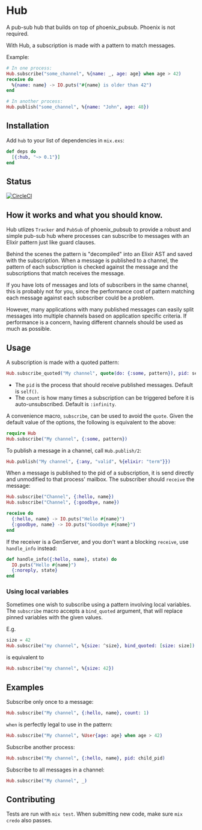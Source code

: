 # Hub

A pub-sub hub that builds on top of phoenix_pubsub. Phoenix is not required.

With Hub, a subscription is made with a pattern to match messages.

Example:

```elixir
# In one process:
Hub.subscribe("some_channel", %{name: _, age: age} when age > 42)
receive do
  %{name: name} -> IO.puts("#{name} is older than 42")
end

# In another process:
Hub.publish("some_channel", %{name: "John", age: 48})
```

## Installation

Add `hub` to your list of dependencies in `mix.exs`:

```elixir
def deps do
  [{:hub, "~> 0.1"}]
end
```

## Status

[![CircleCI](https://circleci.com/gh/vesta-merkur/hub.svg?style=svg)](https://circleci.com/gh/vesta-merkur/hub)

## How it works and what you should know.

Hub utlizes `Tracker` and `PubSub` of phoenix_pubsub to provide a robust and simple pub-sub hub where processes can
subscribe to messages with an Elixir pattern just like guard clauses.

Behind the scenes the pattern is "decompiled" into an Elixir AST and saved with the subscription. When a message is
published to a channel, the pattern of each subscription is checked against the message and the subscriptions that
match receives the message.

If you have lots of messages and lots of subscribers in the same channel, this is probably not for you, since the
performance cost of pattern matching each message against each subscriber could be a problem.

However, many applications with many published messages can easily split messages into multiple channels based on
application specific criteria. If performance is a concern, having different channels should be used as much as
possible.

## Usage

A subscription is made with a quoted pattern:

```elixir
Hub.subscribe_quoted("My channel", quote(do: {:some, pattern}), pid: self(), count: :infinity)
```

* The `pid` is the process that should receive published messages. Default is `self()`.
* The `count` is how many times a subscription can be triggered before it is auto-unsubscribed. Default is `:infinity`.

A convenience macro, `subscribe`, can be used to avoid the `quote`. Given the default value of the options, the
following is equivalent to the above:

```elixir
require Hub
Hub.subscribe("My channel", {:some, pattern})
```

To publish a message in a channel, call `Hub.publish/2`:

```elixir
Hub.publish("My channel", {:any, "valid", %{elixir: "term"}})
```

When a message is published to the pid of a subscription, it is send directly and unmodified to that process' mailbox.
The subscriber should `receive` the message:

```elixir
Hub.subscribe("Channel", {:hello, name})
Hub.subscribe("Channel", {:goodbye, name})

receive do
  {:hello, name} -> IO.puts("Hello #{name}")
  {:goodbye, name} -> IO.puts("Goodbye #{name}")
end
```

If the receiver is a GenServer, and you don't want a blocking `receive`, use `handle_info` instead:

```elixir
def handle_info({:hello, name}, state) do
  IO.puts("Hello #{name}")
  {:noreply, state}
end
```

### Using local variables

Sometimes one wish to subscribe using a pattern involving local variables.
The `subscribe` macro accepts a `bind_quoted` argument, that will replace pinned variables with the given values.

E.g.

```elixir
size = 42
Hub.subscribe("my channel", %{size: ^size}, bind_quoted: [size: size])
```

is equivalent to

```elixir
Hub.subscribe("my channel", %{size: 42})
```

## Examples

Subscribe only once to a message:

```elixir
Hub.subscribe("My channel", {:hello, name}, count: 1)
```

`when` is perfectly legal to use in the pattern:

```elixir
Hub.subscribe("My channel", %User{age: age} when age > 42)
```

Subscribe another process:

```elixir
Hub.subscribe("My channel", {:hello, name}, pid: child_pid)
```

Subscribe to all messages in a channel:

```elixir
Hub.subscribe("My channel", _)
```

## Contributing

Tests are run with `mix test`. When submitting new code, make sure `mix credo` also passes.
